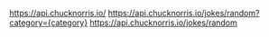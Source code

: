 https://api.chucknorris.io/
https://api.chucknorris.io/jokes/random?category={category}
https://api.chucknorris.io/jokes/random
